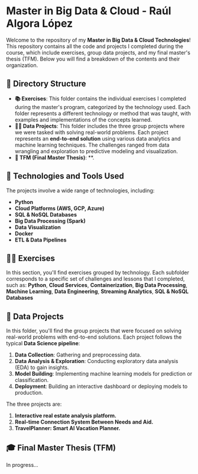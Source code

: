 # Master in Big Data & Cloud - Raúl Algora López
Welcome to the repository of my **Master in Big Data & Cloud Technologies**! This repository contains all the code and projects I completed during the course, which include exercises, group data projects, and my final master's thesis (TFM). Below you will find a breakdown of the contents and their organization.

## 📂 Directory Structure
- **📚 Exercises**: This folder contains the individual exercises I completed during the master's program, categorized by the technology used. Each folder represents a different technology or method that was taught, with examples and implementations of the concepts learned.
- **👩‍💻 Data Projects**: This folder includes the three group projects where we were tasked with solving real-world problems. Each project represents an **end-to-end solution** using various data analytics and machine learning techniques. The challenges ranged from data wrangling and exploration to predictive modeling and visualization.
- **📑 TFM (Final Master Thesis)**:  **. 

## 🔧 Technologies and Tools Used
The projects involve a wide range of technologies, including:
- **Python** 
- **Cloud Platforms (AWS, GCP, Azure)** 
- **SQL & NoSQL Databases** 
- **Big Data Processing (Spark)** 
- **Data Visualization** 
- **Docker** 
- **ETL & Data Pipelines** 

## 🧑‍💻 Exercises
In this section, you'll find exercises grouped by technology. Each subfolder corresponds to a specific set of challenges and lessons that I completed, such as:
**Python**, **Cloud Services**, **Containerization**, **Big Data Processing**, **Machine Learning**, **Data Engineering**, **Streaming Analytics**, **SQL & NoSQL Databases**

## 🤝 Data Projects
In this folder, you'll find the group projects that were focused on solving real-world problems with end-to-end solutions. Each project follows the typical **Data Science pipeline**:
1. **Data Collection**: Gathering and preprocessing data.
2. **Data Analysis & Exploration**: Conducting exploratory data analysis (EDA) to gain insights.
3. **Model Building**: Implementing machine learning models for prediction or classification.
4. **Deployment**: Building an interactive dashboard or deploying models to production.

The three projects are:
1. **Interactive real estate analysis platform.** 
2. **Real-time Connection System Between Needs and Aid.**
3. **TravelPlanner: Smart AI Vacation Planner.**

## 🎓 Final Master Thesis (TFM)
In progress...
